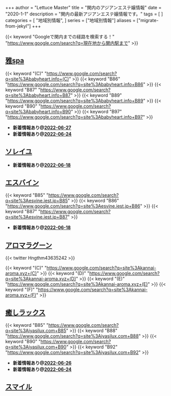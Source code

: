 +++
author = "Lettuce Master"
title = "関内のアジアンエステ嬢情報"
date = "2020-1-1"
description = "関内の最新アジアンエステ嬢情報です。"
tags = [
]
categories = [
    "地域別情報",
]
series = ["地域別情報"]
aliases = ["migrate-from-jekyl"]
+++

{{< keyword "Googleで関内までの経路を検索する！" "https://www.google.com/search?q=現在地から関内駅まで" >}}

## [雅spa](https://babyheart.info/)
{{< keyword "(C)" "https://www.google.com/search?q=site%3Ababyheart.info+(C)" >}} {{< keyword "B86" "https://www.google.com/search?q=site%3Ababyheart.info+B86" >}} {{< keyword "B87" "https://www.google.com/search?q=site%3Ababyheart.info+B87" >}} {{< keyword "B89" "https://www.google.com/search?q=site%3Ababyheart.info+B89" >}} {{< keyword "B90" "https://www.google.com/search?q=site%3Ababyheart.info+B90" >}} {{< keyword "B97" "https://www.google.com/search?q=site%3Ababyheart.info+B97" >}} 

- **新着情報あり@[2022-06-27](/post/2022-06-27)**
- **新着情報あり@[2022-06-24](/post/2022-06-24)**
## [ソレイユ](http://soleil.msa.jp/)


- **新着情報あり@[2022-06-18](/post/2022-06-18)**
## [エスバイン](http://esvine.iest.jp/)
{{< keyword "B85" "https://www.google.com/search?q=site%3Aesvine.iest.jp+B85" >}} {{< keyword "B86" "https://www.google.com/search?q=site%3Aesvine.iest.jp+B86" >}} {{< keyword "B87" "https://www.google.com/search?q=site%3Aesvine.iest.jp+B87" >}} 

- **新着情報あり@[2022-06-18](/post/2022-06-18)**
## [アロマラグーン](https://kannai-aroma.xyz/)


{{< twitter Hngthm43635242 >}}

{{< keyword "(C)" "https://www.google.com/search?q=site%3Akannai-aroma.xyz+(C)" >}} {{< keyword "(D)" "https://www.google.com/search?q=site%3Akannai-aroma.xyz+(D)" >}} {{< keyword "(E)" "https://www.google.com/search?q=site%3Akannai-aroma.xyz+(E)" >}} {{< keyword "(F)" "https://www.google.com/search?q=site%3Akannai-aroma.xyz+(F)" >}} 

## [癒しラックス](https://iyasilux.com/)
{{< keyword "B85" "https://www.google.com/search?q=site%3Aiyasilux.com+B85" >}} {{< keyword "B88" "https://www.google.com/search?q=site%3Aiyasilux.com+B88" >}} {{< keyword "B90" "https://www.google.com/search?q=site%3Aiyasilux.com+B90" >}} {{< keyword "B92" "https://www.google.com/search?q=site%3Aiyasilux.com+B92" >}} 

- **新着情報あり@[2022-06-26](/post/2022-06-26)**
- **新着情報あり@[2022-06-24](/post/2022-06-24)**
## [スマイル](http://smile.esjp.xyz/)


